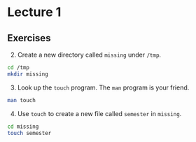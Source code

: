 # Lecture 1

## Exercises

2. Create a new directory called `missing` under `/tmp`.

```bash
cd /tmp
mkdir missing
```

3. Look up the `touch` program. The `man` program is your friend.

```bash
man touch
```

4. Use `touch` to create a new file called `semester` in `missing`.

```bash
cd missing
touch semester
```
